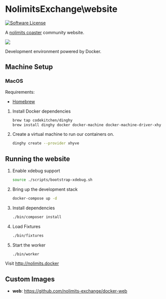 # NolimitsExchange\website

[![Software License](https://img.shields.io/badge/license-MIT-brightgreen.svg)](LICENSE)

A [nolimits coaster](http://www.nolimitscoaster.com/) community website.

![](http://i.imgur.com/hIf88dW.png)

Development environment powered by Docker.

Machine Setup
-----

### MacOS

Requirements:

- [Homebrew](http://brew.sh/)

1. Install Docker dependencies

    ```bash
    brew tap codekitchen/dinghy
    brew install dinghy docker docker-machine docker-machine-driver-xhyve
    ```

2. Create a virtual machine to run our containers on.

    ```bash
    dinghy create --provider xhyve
    ```

Running the website
-----

1. Enable xdebug support

    ``` bash
    source ./scripts/bootstrap-xdebug.sh
    ```

2. Bring up the development stack

    ``` bash
    docker-compose up -d
    ```

3. Install dependencies

   ``` bash
   ./bin/composer install
   ```

4. Load Fixtures

    ``` bash
    ./bin/fixtures
    ```

5. Start the worker

    ``` bash
    ./bin/worker
    ```

Visit http://nolimits.docker

Custom Images
-----

* **web**: https://github.com/nolimits-exchange/docker-web
